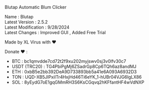 Blutap Automatic Blum Clicker                                                

Name : Blutap                                                                       
Latest Version : 2.5.2                                                               
Latest Modification : 9/28/2024                                             
Latest Changes : Improved GUI , Added Free Trial                                           

Made by XL Virus with ❤️                                                                                       

Donate ❤️ :                                                                                                                         
- BTC : bc1qmvdde7cd72t2f9xu202myjswv0sj3v0lfv30c7
- USDT (TRC20) : TG4PbiPgMj6ZSadrGp8Cp6TQh6az8andMJ
- ETH : 0xbB5e2bb392DeA9D733893bb5a41e6A093A6932D3
- TON : UQD-XB5JlPxiITr4HxjHd46Ti6eYK_1-hUBr04VJG6lgLX86
- SOL : 8yEydG7oE1gqGMmRH3S6KsCGqvq2hKFfantHF4wVdNXP

